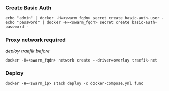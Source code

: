 ### Create Basic Auth

```shell
echo "admin" | docker -H=<swarm_fqdn> secret create basic-auth-user -
echo "password" | docker -H=<swarm_fqdn> secret create basic-auth-password -
```

### Proxy network required
*deploy traefik before*
```shell
docker -H=<swarm_fqdn> network create --driver=overlay traefik-net
```

### Deploy

```shell
docker -H=<swarm_ip> stack deploy -c docker-compose.yml func
```
